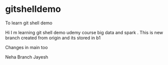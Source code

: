 # gitshelldemo
To learn git shell demo


Hi I m learning git shell demo udemy course big data and spark .
This is new branch created from origin and its stored in b1

Changes in main too

Neha Branch
Jayesh

